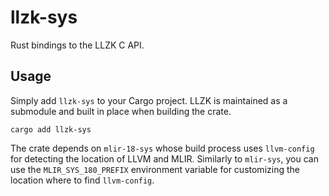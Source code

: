 # llzk-sys

Rust bindings to the LLZK C API.

## Usage 

Simply add `llzk-sys` to your Cargo project.
LLZK is maintained as a submodule and built in place when building the crate. 

```
cargo add llzk-sys
```

The crate depends on `mlir-18-sys` whose build process uses `llvm-config` for detecting the location of LLVM and MLIR. Similarly to `mlir-sys`, you can use the `MLIR_SYS_180_PREFIX` environment variable for customizing the location where to find `llvm-config`.

